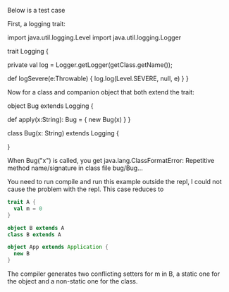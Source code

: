Below is a test case

First, a logging trait: 

import java.util.logging.Level 
import java.util.logging.Logger 

trait Logging { 
  
  private val log = Logger.getLogger(getClass.getName()); 

  def logSevere(e:Throwable) { 
    log.log(Level.SEVERE, null, e) 
  } 
} 

Now for a class and companion object that both extend the trait: 

object Bug extends Logging { 
  
  def apply(x:String): Bug = { 
    new Bug(x) 
  } 
} 

class Bug(x: String) extends Logging { 

} 

When Bug("x") is called, you get java.lang.ClassFormatError: Repetitive method name/signature in class file bug/Bug... 

You need to run compile and run this example outside the repl, I could not cause the problem with the repl.
This case reduces to

```scala
trait A {
  val m = 0
}

object B extends A
class B extends A

object App extends Application {
  new B
}
```

The compiler generates two conflicting setters for m in B, a static one for the object and a non-static one for the class.
